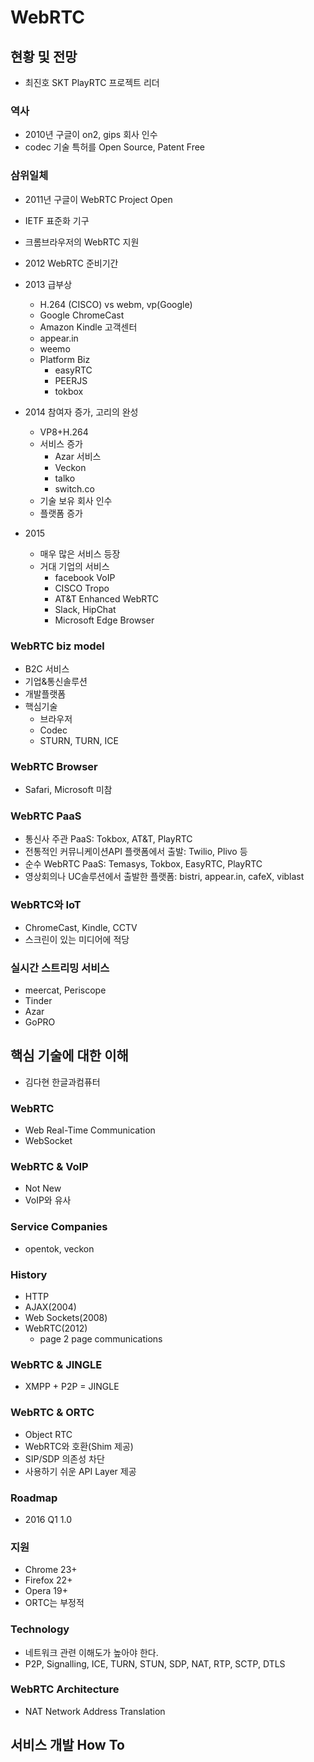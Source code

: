 # WebRTC
## 현황 및 전망
- 최진호 SKT PlayRTC 프로젝트 리더

### 역사
- 2010년 구글이 on2, gips 회사 인수
- codec 기술 특허를 Open Source, Patent Free

### 삼위일체
- 2011년 구글이 WebRTC Project Open
- IETF 표준화 기구
- 크롬브라우저의 WebRTC 지원

- 2012 WebRTC 준비기간
- 2013 급부상
  - H.264 (CISCO) vs webm, vp(Google)
  - Google ChromeCast
  - Amazon Kindle 고객센터
  - appear.in
  - weemo
  - Platform Biz
    - easyRTC
    - PEERJS
    - tokbox
- 2014 참여자 증가, 고리의 완성
  - VP8+H.264
  - 서비스 증가
    - Azar 서비스
    - Veckon
    - talko
    - switch.co
  - 기술 보유 회사 인수
  - 플랫폼 증가
- 2015 
  - 매우 많은 서비스 등장
  - 거대 기업의 서비스
    - facebook VoIP
    - CISCO Tropo
    - AT&T Enhanced WebRTC
    - Slack, HipChat
    - Microsoft Edge Browser

### WebRTC biz model
- B2C 서비스
- 기업&통신솔루션
- 개발플랫폼
- 핵심기술
  - 브라우저
  - Codec
  - STURN, TURN, ICE

### WebRTC Browser
- Safari, Microsoft 미참


### WebRTC PaaS
- 통신사 주관 PaaS: Tokbox, AT&T, PlayRTC
- 전통적인 커뮤니케이션API 플랫폼에서 출발: Twilio, Plivo 등
- 순수 WebRTC PaaS: Temasys, Tokbox, EasyRTC, PlayRTC
- 영상회의나 UC솔루션에서 출발한 플랫폼: bistri, appear.in, cafeX, viblast

### WebRTC와 IoT
- ChromeCast, Kindle, CCTV
- 스크린이 있는 미디어에 적당

### 실시간 스트리밍 서비스
- meercat, Periscope
- Tinder
- Azar
- GoPRO


## 핵심 기술에 대한 이해 
- 김다현 한글과컴퓨터

### WebRTC
- Web Real-Time Communication
- WebSocket

### WebRTC & VoIP
- Not New
- VoIP와 유사

### Service Companies
- opentok, veckon

### History
- HTTP
- AJAX(2004)
- Web Sockets(2008)
- WebRTC(2012)
  - page 2 page communications

### WebRTC & JINGLE
- XMPP + P2P = JINGLE

### WebRTC & ORTC
- Object RTC
- WebRTC와 호환(Shim 제공)
- SIP/SDP 의존성 차단
- 사용하기 쉬운 API Layer 제공

### Roadmap
- 2016 Q1 1.0

### 지원
- Chrome 23+
- Firefox 22+
- Opera 19+
- ORTC는 부정적

### Technology
- 네트워크 관련 이해도가 높아야 한다.
- P2P, Signalling, ICE, TURN, STUN, SDP, NAT, RTP, SCTP, DTLS

### WebRTC Architecture
- NAT Network Address Translation

## 서비스 개발 How To

